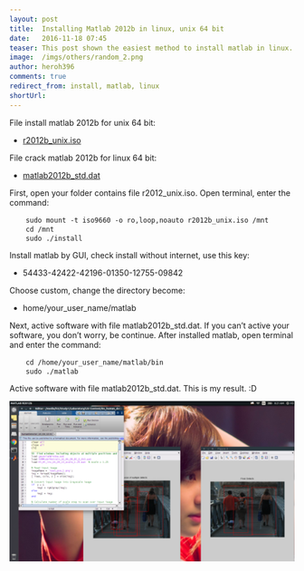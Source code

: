```yaml
---
layout: post
title:  Installing Matlab 2012b in linux, unix 64 bit
date:   2016-11-18 07:45
teaser: This post shown the easiest method to install matlab in linux.
image:  /imgs/others/random_2.png
author: heroh396
comments: true
redirect_from: install, matlab, linux
shortUrl: 
---
```

File install matlab 2012b for unix 64 bit:
-   [r2012b_unix.iso](ftp://apache.uib.no/pub/ibiblio/mathlab/iso/R2012b_UNIX.iso)

File crack matlab 2012b for linux 64 bit:
-   [matlab2012b_std.dat](https://drive.google.com/file/d/0BxghKvvmdklCSEVqRnBHSllzazQ/view?usp=sharing)

First, open your folder contains file r2012_unix.iso.
Open terminal, enter the command:

```
	sudo mount -t iso9660 -o ro,loop,noauto r2012b_unix.iso /mnt
	cd /mnt
	sudo ./install
``` 
Install matlab by GUI, check  install without internet, use this key:

-   54433-42422-42196-01350-12755-09842
  
Choose custom, change the directory become:

-   home/your_user_name/matlab
   
Next, active software with file matlab2012b_std.dat. 
If you can’t active your software, you don’t worry, be continue. 
After installed matlab, open terminal and enter the command:
```
	cd /home/your_user_name/matlab/bin
	sudo ./matlab
```
Active software with file matlab2012b_std.dat. 
This is my result. :D

![Matlab result](/imgs/linux/matlab_result-1024x576.png)
